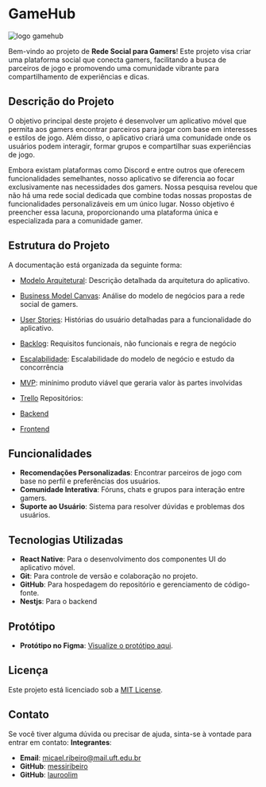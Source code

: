 # GameHub

![logo gamehub](https://github.com/user-attachments/assets/a845c491-2e65-45de-bd36-c8298866afc9)

Bem-vindo ao projeto de **Rede Social para Gamers**! Este projeto visa criar uma plataforma social que conecta gamers, facilitando a busca de parceiros de jogo e promovendo uma comunidade vibrante para compartilhamento de experiências e dicas.

## Descrição do Projeto

O objetivo principal deste projeto é desenvolver um aplicativo móvel que permita aos gamers encontrar parceiros para jogar com base em interesses e estilos de jogo. Além disso, o aplicativo criará uma comunidade onde os usuários podem interagir, formar grupos e compartilhar suas experiências de jogo.

Embora existam plataformas como Discord e entre outros que oferecem funcionalidades semelhantes, nosso aplicativo se diferencia ao focar exclusivamente nas necessidades dos gamers. Nossa pesquisa revelou que não há uma rede social dedicada que combine todas nossas propostas de funcionalidades personalizáveis em um único lugar. Nosso objetivo é preencher essa lacuna, proporcionando uma plataforma única e especializada para a comunidade gamer.

## Estrutura do Projeto

A documentação está organizada da seguinte forma:

  - [Modelo Arquitetural](documents/ModeloArquitetural.md): Descrição detalhada da arquitetura do aplicativo.
  - [Business Model Canvas](documents/BusinessModelCanvas.md): Análise do modelo de negócios para a rede social de gamers.
  - [User Stories](documents/UserStories.md): Histórias do usuário detalhadas para a funcionalidade do aplicativo.
  - [Backlog](documents/BackLog.md): Requisitos funcionais, não funcionais e regra de negócio
  - [Escalabilidade](documents/Escalabilidade.md): Escalabilidade do modelo de negócio e estudo da concorrência
  - [MVP](documents/MVP.md): minínimo produto viável que geraria valor às partes involvidas
  - [Trello](https://trello.com/c/Iq7IBeFU/21-gerenciamento-de-amizade-backend-lucas)
Repositórios:

  - [Backend](https://github.com/lauroolim/gamehub-backend)
  - [Frontend]()

## Funcionalidades

- **Recomendações Personalizadas**: Encontrar parceiros de jogo com base no perfil e preferências dos usuários.
- **Comunidade Interativa**: Fóruns, chats e grupos para interação entre gamers.
- **Suporte ao Usuário**: Sistema para resolver dúvidas e problemas dos usuários.

## Tecnologias Utilizadas

- **React Native**: Para o desenvolvimento dos componentes UI do aplicativo móvel.
- **Git**: Para controle de versão e colaboração no projeto.
- **GitHub**: Para hospedagem do repositório e gerenciamento de código-fonte.
- **Nestjs**: Para o backend 

## Protótipo

- **Protótipo no Figma**: [Visualize o protótipo aqui](https://www.figma.com/design/JMX93rHYYCgiL3PfaJfunb/Untitled?node-id=0-1&t=rD1r0RCGOcitvHaC-1).

## Licença

Este projeto está licenciado sob a [MIT License](LICENSE).

## Contato

Se você tiver alguma dúvida ou precisar de ajuda, sinta-se à vontade para entrar em contato:
**Integrantes**:
- **Email**: micael.ribeiro@mail.uft.edu.br
- **GitHub**: [messiribeiro](https://github.com/messiribeiro)
- **GitHub**: [lauroolim](https://github.com/lauroolim)
